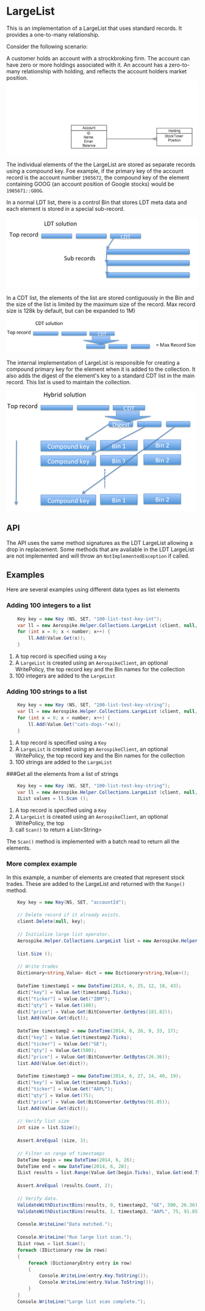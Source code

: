 # LargeList

This is an implementation of a LargeList that uses standard records. It provides a one-to-many relationship. 

Consider the following scenario:

A customer holds an account with a strockbroking firm. The account can have zero or more holdings associated with it. An account has a zero-to-many relationship with holding, and reflects the account holders market position.
![One to many](../../graphics/OneToMany.png)

The individual elements of the the LargeList are stored as separate records using a compound key. Foe example, if the primary key of the account record is the account number `1985672`, the compound key of the element containing GOOG (an account position of Google stocks) would be `1985671::GOOG`.

In a normal LDT list, there is a control Bin that stores LDT meta data and each element is stored in a special sub-record. 

![LDT](../../graphics/LDT.png)

In a CDT list, the elements of the list are stored contiguously in the Bin and the size of the list is limited by the maximum size of the record. Max record size is 128k by default, but can be expanded to 1M)

![CDT](../../graphics/CDT.png)

The internal implementation of LargeList is responsible for creating a compound primary key for the element when it is added to the collection. It also adds the digest of the element's key to a standard CDT list in the main record. This list is used to maintain the collection.

![HyBrid](../../graphics/HyBrid.png)

## API
The API uses the same method signatures as the LDT LargeList allowing a drop in replacement. Some methods that are available in the LDT LargeList are not implemented and will throw an `NotImplementedException` if called. 

## Examples
Here are several examples using different data types as list elements
### Adding 100 integers to a list
```C#
	Key key = new Key (NS, SET, "100-list-test-key-int");
	var ll = new Aerospike.Helper.Collections.LargeList (client, null, key, "100-int");
	for (int x = 0; x < number; x++) {
		ll.Add(Value.Get(x));
	}		
```
1. A top record is specified using a `Key`
2. A `LargeList` is created using an `AerospikeClient`, an optional WritePolicy, the top record key and the Bin names for the collection
3. 100 integers are added to the `LargeList`

### Adding 100 strings to a list
```C#
	Key key = new Key (NS, SET, "100-list-test-key-string");
	var ll = new Aerospike.Helper.Collections.LargeList (client, null, key, "100-string");
	for (int x = 0; x < number; x++) {
		ll.Add(Value.Get("cats-dogs-"+x));
	}			
```
1. A top record is specified using a `Key`
2. A `LargeList` is created using an `AerospikeClient`, an optional WritePolicy, the top record key and the Bin names for the collection
3. 100 strings are added to the `LargeList`

###Get all the elements from a list of strings
```C#
	Key key = new Key (NS, SET, "100-list-test-key-string");
	var ll = new Aerospike.Helper.Collections.LargeList (client, null, key, "100-string");
	IList values = ll.Scan ();
```
1. A top record is specified using a `Key`
2. A `LargeList` is created using an `AerospikeClient`, an optional WritePolicy, the top 
3. call `Scan()` to return a List\<String\>

The `Scan()` method is implemented with a batch read to return all the elements.

### More complex example
In this example, a number of elements are created that represent stock trades. These are added to the LargeList and returned with the `Range()` method.

```C#
	Key key = new Key(NS, SET, "accountId");

	// Delete record if it already exists.
	client.Delete(null, key);	

	// Initialize large list operator.
	Aerospike.Helper.Collections.LargeList list = new Aerospike.Helper.Collections.LargeList(client, null, key, "trades");

	list.Size ();

	// Write trades
	Dictionary<string,Value> dict = new Dictionary<string,Value>();

	DateTime timestamp1 = new DateTime(2014, 6, 25, 12, 18, 43);
	dict["key"] = Value.Get(timestamp1.Ticks);
	dict["ticker"] = Value.Get("IBM");
	dict["qty"] = Value.Get(100);
	dict["price"] = Value.Get(BitConverter.GetBytes(181.82));
	list.Add(Value.Get(dict));

	DateTime timestamp2 = new DateTime(2014, 6, 26, 9, 33, 17);
	dict["key"] = Value.Get(timestamp2.Ticks);
	dict["ticker"] = Value.Get("GE");
	dict["qty"] = Value.Get(500);
	dict["price"] = Value.Get(BitConverter.GetBytes(26.36));
	list.Add(Value.Get(dict));

	DateTime timestamp3 = new DateTime(2014, 6, 27, 14, 40, 19);
	dict["key"] = Value.Get(timestamp3.Ticks);
	dict["ticker"] = Value.Get("AAPL");
	dict["qty"] = Value.Get(75);
	dict["price"] = Value.Get(BitConverter.GetBytes(91.85));
	list.Add(Value.Get(dict));

	// Verify list size
	int size = list.Size();

	Assert.AreEqual (size, 3);

	// Filter on range of timestamps
	DateTime begin = new DateTime(2014, 6, 26);
	DateTime end = new DateTime(2014, 6, 28);
	IList results = list.Range(Value.Get(begin.Ticks), Value.Get(end.Ticks));

	Assert.AreEqual (results.Count, 2);

	// Verify data.
	ValidateWithDistinctBins(results, 0, timestamp2, "GE", 500, 26.36);
	ValidateWithDistinctBins(results, 1, timestamp3, "AAPL", 75, 91.85);

	Console.WriteLine("Data matched.");

	Console.WriteLine("Run large list scan.");
	IList rows = list.Scan();
	foreach (IDictionary row in rows)
	{
		foreach (DictionaryEntry entry in row)
		{
			Console.WriteLine(entry.Key.ToString());
			Console.WriteLine(entry.Value.ToString());
		}
	}
	Console.WriteLine("Large list scan complete.");

```


